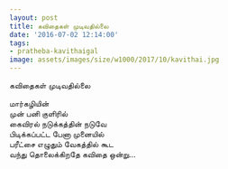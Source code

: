 ```yaml
---
layout: post
title: கவிதைகள் முடிவதில்லை
date: '2016-07-02 12:14:00'
tags:
- pratheba-kavithaigal
image: assets/images/size/w1000/2017/10/kavithai.jpg
---
```


கவிதைகள் முடிவதில்லை

மார்கழியின்  
முன் பனி குளிரில்  
கைவிரல் நடுக்கத்தின் நடுவே  
பிடிக்கப்பட்ட பேனா முனையில்  
பரீட்சை எழுதும் வேகத்தில் கூட  
வந்து தொலைக்கிறதே கவிதை ஒன்று…